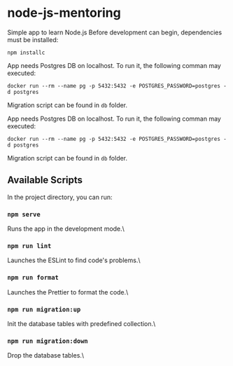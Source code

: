 # node-js-mentoring
Simple app to learn Node.js
Before development can begin, dependencies must be installed:

    npm installc

App needs Postgres DB on localhost. To run it, the following comman may executed:

    docker run --rm --name pg -p 5432:5432 -e POSTGRES_PASSWORD=postgres -d postgres

Migration script can be found in `db` folder.

App needs Postgres DB on localhost. To run it, the following comman may executed:

    docker run --rm --name pg -p 5432:5432 -e POSTGRES_PASSWORD=postgres -d postgres

Migration script can be found in `db` folder.

## Available Scripts

In the project directory, you can run:

### `npm serve`

Runs the app in the development mode.\

### `npm run lint`

Launches the ESLint to find code's problems.\

### `npm run format`

Launches the Prettier to format the code.\

### `npm run migration:up`

Init the database tables with predefined collection.\

### `npm run migration:down`

Drop the database tables.\
